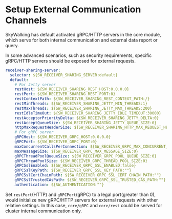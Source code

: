 # Setup External Communication Channels

SkyWalking has default activated gRPC/HTTP servers in the core module, which serve for both internal communication
and external data report or query.

In some advanced scenarios, such as security requirements, specific gRPC/HTTP servers should be exposed for external
requests.

```yaml
receiver-sharing-server:
  selector: ${SW_RECEIVER_SHARING_SERVER:default}
  default:
    # For Jetty server
    restHost: ${SW_RECEIVER_SHARING_REST_HOST:0.0.0.0}
    restPort: ${SW_RECEIVER_SHARING_REST_PORT:0}
    restContextPath: ${SW_RECEIVER_SHARING_REST_CONTEXT_PATH:/}
    restMinThreads: ${SW_RECEIVER_SHARING_JETTY_MIN_THREADS:1}
    restMaxThreads: ${SW_RECEIVER_SHARING_JETTY_MAX_THREADS:200}
    restIdleTimeOut: ${SW_RECEIVER_SHARING_JETTY_IDLE_TIMEOUT:30000}
    restAcceptorPriorityDelta: ${SW_RECEIVER_SHARING_JETTY_DELTA:0}
    restAcceptQueueSize: ${SW_RECEIVER_SHARING_JETTY_QUEUE_SIZE:0}
    httpMaxRequestHeaderSize: ${SW_RECEIVER_SHARING_HTTP_MAX_REQUEST_HEADER_SIZE:8192}
    # For gRPC server
    gRPCHost: ${SW_RECEIVER_GRPC_HOST:0.0.0.0}
    gRPCPort: ${SW_RECEIVER_GRPC_PORT:0}
    maxConcurrentCallsPerConnection: ${SW_RECEIVER_GRPC_MAX_CONCURRENT_CALL:0}
    maxMessageSize: ${SW_RECEIVER_GRPC_MAX_MESSAGE_SIZE:0}
    gRPCThreadPoolQueueSize: ${SW_RECEIVER_GRPC_POOL_QUEUE_SIZE:0}
    gRPCThreadPoolSize: ${SW_RECEIVER_GRPC_THREAD_POOL_SIZE:0}
    gRPCSslEnabled: ${SW_RECEIVER_GRPC_SSL_ENABLED:false}
    gRPCSslKeyPath: ${SW_RECEIVER_GRPC_SSL_KEY_PATH:""}
    gRPCSslCertChainPath: ${SW_RECEIVER_GRPC_SSL_CERT_CHAIN_PATH:""}
    gRPCSslTrustedCAsPath: ${SW_RECEIVER_GRPC_SSL_TRUSTED_CAS_PATH:""}
    authentication: ${SW_AUTHENTICATION:""}
```

Set `restPort`(HTTP) and `gRPCPort`(gRPC) to a legal port(greater than 0), would initialize new gRPC/HTTP servers for
external requests with other relative settings. In this case, `core/gRPC` and `core/rest` could be served for cluster
internal communication only.
